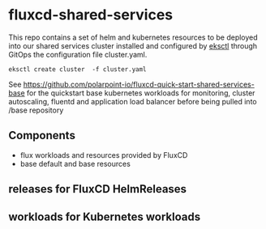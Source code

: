 # fluxcd-shared-services

This repo contains a set of helm and kubernetes resources to be deployed into our shared services cluster 
installed and configured by [eksctl](https://eksctl.io) through GitOps the configuration file cluster.yaml.

```
eksctl create cluster  -f cluster.yaml
```



See https://github.com/polarpoint-io/fluxcd-quick-start-shared-services-base for the quickstart base kubernetes workloads for monitoring, cluster autoscaling, fluentd and application load balancer before being pulled into /base repository


## Components

- flux workloads and resources provided by FluxCD
- base default and base resources

## releases for FluxCD HelmReleases

## workloads for Kubernetes workloads

